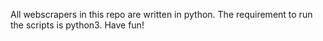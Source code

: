 All webscrapers in this repo are written in python. The requirement to run the scripts is python3.
Have fun!
